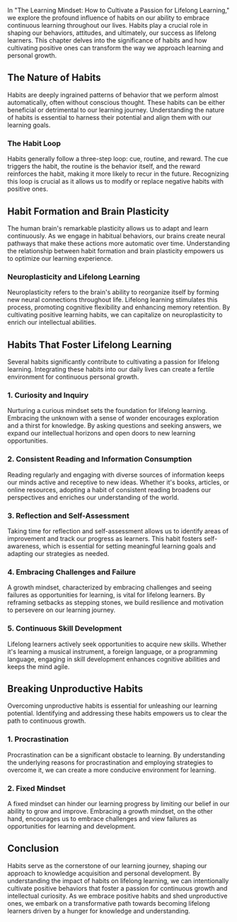
In "The Learning Mindset: How to Cultivate a Passion for Lifelong Learning," we explore the profound influence of habits on our ability to embrace continuous learning throughout our lives. Habits play a crucial role in shaping our behaviors, attitudes, and ultimately, our success as lifelong learners. This chapter delves into the significance of habits and how cultivating positive ones can transform the way we approach learning and personal growth.

## The Nature of Habits

Habits are deeply ingrained patterns of behavior that we perform almost automatically, often without conscious thought. These habits can be either beneficial or detrimental to our learning journey. Understanding the nature of habits is essential to harness their potential and align them with our learning goals.

### The Habit Loop

Habits generally follow a three-step loop: cue, routine, and reward. The cue triggers the habit, the routine is the behavior itself, and the reward reinforces the habit, making it more likely to recur in the future. Recognizing this loop is crucial as it allows us to modify or replace negative habits with positive ones.

## Habit Formation and Brain Plasticity

The human brain's remarkable plasticity allows us to adapt and learn continuously. As we engage in habitual behaviors, our brains create neural pathways that make these actions more automatic over time. Understanding the relationship between habit formation and brain plasticity empowers us to optimize our learning experience.

### Neuroplasticity and Lifelong Learning

Neuroplasticity refers to the brain's ability to reorganize itself by forming new neural connections throughout life. Lifelong learning stimulates this process, promoting cognitive flexibility and enhancing memory retention. By cultivating positive learning habits, we can capitalize on neuroplasticity to enrich our intellectual abilities.

## Habits That Foster Lifelong Learning

Several habits significantly contribute to cultivating a passion for lifelong learning. Integrating these habits into our daily lives can create a fertile environment for continuous personal growth.

### 1\. Curiosity and Inquiry

Nurturing a curious mindset sets the foundation for lifelong learning. Embracing the unknown with a sense of wonder encourages exploration and a thirst for knowledge. By asking questions and seeking answers, we expand our intellectual horizons and open doors to new learning opportunities.

### 2\. Consistent Reading and Information Consumption

Reading regularly and engaging with diverse sources of information keeps our minds active and receptive to new ideas. Whether it's books, articles, or online resources, adopting a habit of consistent reading broadens our perspectives and enriches our understanding of the world.

### 3\. Reflection and Self-Assessment

Taking time for reflection and self-assessment allows us to identify areas of improvement and track our progress as learners. This habit fosters self-awareness, which is essential for setting meaningful learning goals and adapting our strategies as needed.

### 4\. Embracing Challenges and Failure

A growth mindset, characterized by embracing challenges and seeing failures as opportunities for learning, is vital for lifelong learners. By reframing setbacks as stepping stones, we build resilience and motivation to persevere on our learning journey.

### 5\. Continuous Skill Development

Lifelong learners actively seek opportunities to acquire new skills. Whether it's learning a musical instrument, a foreign language, or a programming language, engaging in skill development enhances cognitive abilities and keeps the mind agile.

## Breaking Unproductive Habits

Overcoming unproductive habits is essential for unleashing our learning potential. Identifying and addressing these habits empowers us to clear the path to continuous growth.

### 1\. Procrastination

Procrastination can be a significant obstacle to learning. By understanding the underlying reasons for procrastination and employing strategies to overcome it, we can create a more conducive environment for learning.

### 2\. Fixed Mindset

A fixed mindset can hinder our learning progress by limiting our belief in our ability to grow and improve. Embracing a growth mindset, on the other hand, encourages us to embrace challenges and view failures as opportunities for learning and development.

## Conclusion

Habits serve as the cornerstone of our learning journey, shaping our approach to knowledge acquisition and personal development. By understanding the impact of habits on lifelong learning, we can intentionally cultivate positive behaviors that foster a passion for continuous growth and intellectual curiosity. As we embrace positive habits and shed unproductive ones, we embark on a transformative path towards becoming lifelong learners driven by a hunger for knowledge and understanding.

